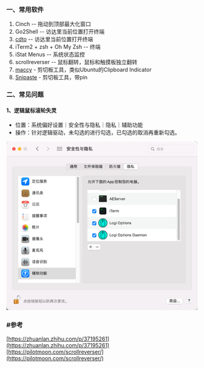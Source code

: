 ### 一、常用软件

1. Cinch -- 拖动到顶部最大化窗口
2. Go2Shell -- 访达里当前位置打开终端
3. [cdto](https://mac.softpedia.com/get/System-Utilities/cdto.shtml) -- 访达里当前位置打开终端
4. iTerm2 + zsh + Oh My Zsh -- 终端
5. iStat Menus -- 系统状态监控
6. scrollreverser -- 鼠标翻转，鼠标和触摸板独立翻转
7. [maccy](https://maccy.app/) - 剪切板工具，类似Ubuntu的Clipboard Indicator
8. [Snipaste](https://zh.snipaste.com/download.html) - 剪切板工具，带pin
### 二、常见问题
#### 1、逻辑鼠标滚轮失灵
* 位置：系统偏好设置｜安全性与隐私｜隐私｜辅助功能
* 操作：针对逻辑驱动，未勾选的进行勾选，已勾选的取消再重新勾选。

![img.png](../../src/main/resources/picture/img-mouse-not-work.png)

### #参考

[https://zhuanlan.zhihu.com/p/37195261](https://zhuanlan.zhihu.com/p/37195261)
[https://pilotmoon.com/scrollreverser/](https://pilotmoon.com/scrollreverser/)

